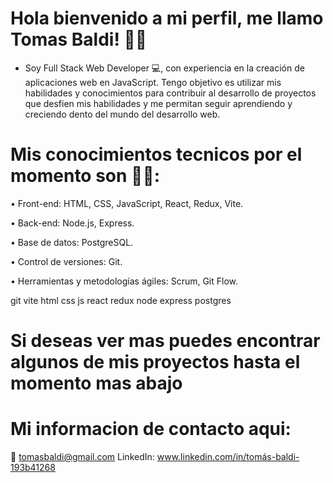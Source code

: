 # Hola bienvenido a mi perfil, me llamo Tomas Baldi! 🙋‍♂️

- Soy Full Stack Web Developer 💻, con experiencia en la creación de aplicaciones web en JavaScript. Tengo objetivo es utilizar mis habilidades y conocimientos para contribuir al desarrollo de proyectos que desfien mis habilidades y me permitan seguir aprendiendo y creciendo dento del mundo del desarrollo web.

# Mis conocimientos tecnicos por el momento son 👨‍💻:

• Front-end: HTML, CSS, JavaScript, React, Redux, Vite.

• Back-end: Node.js, Express.

• Base de datos: PostgreSQL.

• Control de versiones: Git.

• Herramientas y metodologías ágiles: Scrum, Git Flow.


git vite html css js react redux node express postgres

# Si deseas ver mas puedes encontrar algunos de mis proyectos hasta el momento mas abajo

#  Mi informacion de contacto aqui:

📧 tomasbaldi@gmail.com
LinkedIn: www.linkedin.com/in/tomás-baldi-193b41268
